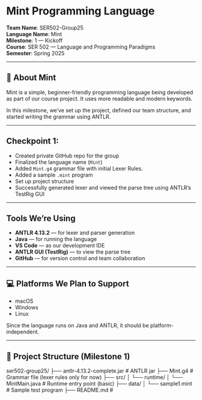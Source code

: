 # Mint Programming Language

**Team Name**: SER502-Group25  
**Language Name**: Mint  
**Milestone**: 1 — Kickoff  
**Course**: SER 502 — Language and Programming Paradigms  
**Semester**: Spring 2025

---

## 🧠 About Mint

Mint is a simple, beginner-friendly programming language being developed as part of our course project. It uses more readable and modern keywords.

In this milestone, we’ve set up the project, defined our team structure, and started writing the grammar using ANTLR.

---

## Checkpoint 1:

- Created private GitHub repo for the group  
- Finalized the language name (`Mint`)  
- Added `Mint.g4` grammar file with initial Lexer Rules.
- Added a sample `.mint` program  
- Set up project structure  
- Successfully generated lexer and viewed the parse tree using ANTLR’s TestRig GUI

---

## Tools We’re Using

- **ANTLR 4.13.2** — for lexer and parser generation  
- **Java** — for running the language  
- **VS Code** — as our development IDE  
- **ANTLR GUI (TestRig)** — to view the parse tree  
- **GitHub** — for version control and team collaboration

---

## 💻 Platforms We Plan to Support

- macOS  
- Windows  
- Linux

Since the language runs on Java and ANTLR, it should be platform-independent.

---

## 📁 Project Structure (Milestone 1)
ser502-group25/ 
├── antlr-4.13.2-complete.jar # ANTLR jar 
├── Mint.g4 # Grammar file (lexer rules only for now) 
├── src/ 
│ └── runtime/ 
│ └── MintMain.java # Runtime entry point (basic) 
├── data/ 
│ └── sample1.mint # Sample test program 
├── README.md # 
